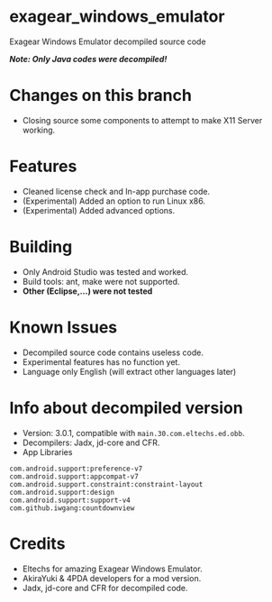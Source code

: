 # exagear_windows_emulator
Exagear Windows Emulator decompiled source code

***Note: Only Java codes were decompiled!***
<br>

# Changes on this branch
- Closing source some components to attempt to make X11 Server working.

# Features
- Cleaned license check and In-app purchase code. 
- (Experimental) Added an option to run Linux x86.
- (Experimental) Added advanced options.

# Building
- Only Android Studio was tested and worked.
- Build tools: ant, make were not supported.
- **Other (Eclipse,...) were not tested**

# Known Issues
- Decompiled source code contains useless code.
- Experimental features has no function yet.
- Language only English (will extract other languages later)

# Info about decompiled version
- Version: 3.0.1, compatible with `main.30.com.eltechs.ed.obb`.
- Decompilers: Jadx, jd-core and CFR.
- App Libraries
```
com.android.support:preference-v7
com.android.support:appcompat-v7
com.android.support.constraint:constraint-layout
com.android.support:design
com.android.support:support-v4
com.github.iwgang:countdownview
```

# Credits
- Eltechs for amazing Exagear Windows Emulator.
- AkiraYuki & 4PDA developers for a mod version.
- Jadx, jd-core and CFR for decompiled code.
